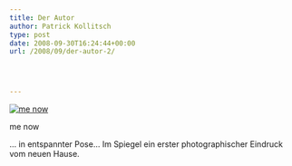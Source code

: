 ```yaml
---
title: Der Autor
author: Patrick Kollitsch
type: post
date: 2008-09-30T16:24:44+00:00
url: /2008/09/der-autor-2/




---
```

<div class="flickr">
  <a href="http://www.flickr.com/photos/schreibblogade/2904227422/" title="me now"><img src="//farm4.static.flickr.com/3231/2904227422_df113d8d98.jpg" alt="me now" /></a></p> 
  
  <p>
    me now
  </p>
</div>

&#8230; in entspannter Pose&#8230; Im Spiegel ein erster photographischer Eindruck vom neuen Hause.